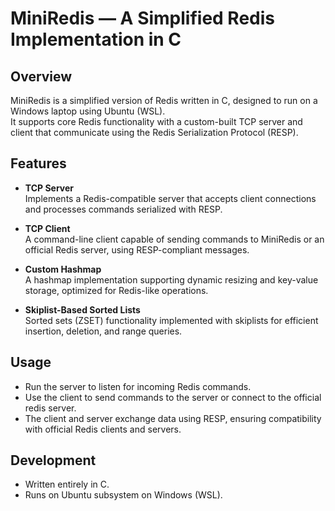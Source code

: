 # MiniRedis — A Simplified Redis Implementation in C

## Overview

MiniRedis is a simplified version of Redis written in C, designed to run on a Windows laptop using Ubuntu (WSL).  
It supports core Redis functionality with a custom-built TCP server and client that communicate using the Redis Serialization Protocol (RESP).

## Features

- **TCP Server**  
  Implements a Redis-compatible server that accepts client connections and processes commands serialized with RESP.

- **TCP Client**  
  A command-line client capable of sending commands to MiniRedis or an official Redis server, using RESP-compliant messages.

- **Custom Hashmap**  
  A hashmap implementation supporting dynamic resizing and key-value storage, optimized for Redis-like operations.

- **Skiplist-Based Sorted Lists**  
  Sorted sets (ZSET) functionality implemented with skiplists for efficient insertion, deletion, and range queries.

## Usage

- Run the server to listen for incoming Redis commands.
- Use the client to send commands to the server or connect to the official redis server.
- The client and server exchange data using RESP, ensuring compatibility with official Redis clients and servers.

## Development

- Written entirely in C.
- Runs on Ubuntu subsystem on Windows (WSL).

